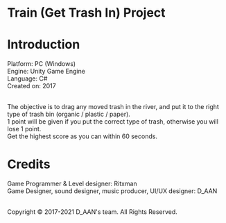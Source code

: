 # Train (Get Trash In) Project

<h1>Introduction</h1>
Platform: PC (Windows)<br/>
Engine: Unity Game Engine<br/>
Language: C#<br/>
Created on: 2017<br/><br/>

The objective is to drag any moved trash in the river, and put it to the right type of trash bin (organic / plastic / paper).<br>
1 point will be given if you put the correct type of trash, otherwise you will lose 1 point.<br/>
Get the highest score as you can within 60 seconds.<br/>

<h1>Credits</h1>
Game Programmer & Level designer: Ritxman<br/>
Game Designer, sound designer, music producer, UI/UX designer: D_AAN<br/><br/>

Copyright © 2017-2021 D_AAN's team. All Rights Reserved.
